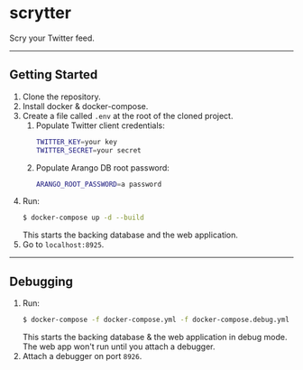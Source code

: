 # scrytter

Scry your Twitter feed.

---
## Getting Started

1. Clone the repository.
1. Install docker & docker-compose.
1. Create a file called `.env` at the root of the cloned project.
   1. Populate Twitter client credentials:
      ``` bash
      TWITTER_KEY=your key
      TWITTER_SECRET=your secret
      ```
    1. Populate Arango DB root password:
       ``` bash
       ARANGO_ROOT_PASSWORD=a password
       ```
1. Run:
   ``` bash
   $ docker-compose up -d --build
   ```
   This starts the backing database and the web application.
1. Go to `localhost:8925`.

---
## Debugging
1. Run:
   ``` bash
   $ docker-compose -f docker-compose.yml -f docker-compose.debug.yml up -d --build app
   ```
   This starts the backing database & the web application in debug mode.
   The web app won't run until you attach a debugger.
1. Attach a debugger on port `8926`.
